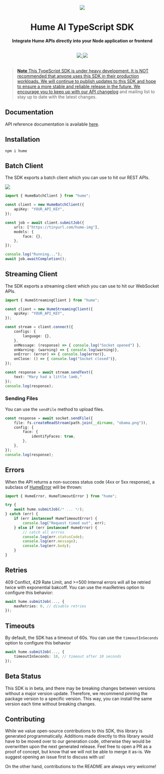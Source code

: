 <div align="center">
  <img src="https://storage.googleapis.com/hume-public-logos/hume/hume-banner.png">
  <h1>Hume AI TypeScript SDK</h1>

  <p>
    <strong>Integrate Hume APIs directly into your Node application or frontend</strong>
  </p>

  <br>
  <div>
    <a href="https://www.npmjs.com/package/hume"><img src="https://img.shields.io/npm/v/hume">
    <a href="https://buildwithfern.com/"><img src="https://img.shields.io/badge/%F0%9F%8C%BF-SDK%20generated%20by%20Fern-brightgreen">     
  </div>
  <br>
</div>

> **Note**
> This TypeScript SDK is under heavy development. It is NOT recommended that anyone uses this SDK in their production workloads. We will continue to publish updates to this SDK and hope to ensure a more stable and reliable release in the future. We encourage you to keep up with our [API changelog](https://dev.hume.ai/changelog) and mailing list to stay up to date with the latest changes.

## Documentation

API reference documentation is available [here](https://docs.hume.ai/doc/batch-api).

## Installation

```
npm i hume
```

## Batch Client

The SDK exports a batch client which you can use to hit our REST APIs.

<a href="https://stackblitz.com/edit/typescript-example-using-sdk-built-with-fern-jlhehr?file=app.ts&view=editor"><img src="https://developer.stackblitz.com/img/open_in_stackblitz.svg">

```typescript
import { HumeBatchClient } from "hume";

const client = new HumeBatchClient({
    apiKey: "YOUR_API_KEY",
});

const job = await client.submitJob({
    urls: ["https://tinyurl.com/hume-img"],
    models: {
        face: {},
    },
});

console.log("Running...");
await job.awaitCompletion();
```

## Streaming Client

The SDK exports a streaming client which you can use to hit our WebSocket APIs.

```typescript
import { HumeStreamingClient } from "hume";

const client = new HumeStreamingClient({
    apiKey: "YOUR_API_KEY",
});

const stream = client.connect({
    configs: {
        language: {},
    },
    onMessage: (response) => { console.log("Socket opened") },
    onWarning: (warning) => { console.log(warning)},
    onError: (error) => { console.log(error)},
    onClose: () => { console.log("Socket closed")},
});

const response = await stream.sendText({
    text: "Mary had a little lamb,"
});
console.log(response);
```

### Sending Files
You can use the `sendFile` method to upload files. 

```typescript
const response = await socket.sendFile({
    file: fs.createReadStream(path.join(__dirname, "obama.png")),
    config: {
        face: {
            identifyFaces: true,
        },
    },
});
console.log(response);
```

## Errors

When the API returns a non-success status code (4xx or 5xx response),
a subclass of [HumeError](./src/errors/HumeError.ts) will be thrown:

```typescript
import { HumeError, HumeTimeoutError } from "hume";

try {
    await hume.submitJob(/* ... */);
} catch (err) {
    if (err instanceof HumeTimeoutError) {
        console.log("Request timed out", err);
    } else if (err instanceof HumeError) {
        // catch all errros
        console.log(err.statusCode);
        console.log(err.message);
        console.log(err.body);
    }
}
```

## Retries

409 Conflict, 429 Rate Limit, and >=500 Internal errors will all be retried twice with exponential bakcoff.
You can use the maxRetries option to configure this behavior:

```typescript
await hume.submitJob(..., {
    maxRetries: 0, // disable retries
});
```

## Timeouts

By default, the SDK has a timeout of 60s. You can use the `timeoutInSeconds` option to configure
this behavior

```typescript
await hume.submitJob(..., {
    timeoutInSeconds: 10, // timeout after 10 seconds
});
```

## Beta Status
This SDK is in beta, and there may be breaking changes between versions without a major 
version update. Therefore, we recommend pinning the package version to a specific version. 
This way, you can install the same version each time without breaking changes.

## Contributing
While we value open-source contributions to this SDK, this library is generated programmatically. 
Additions made directly to this library would have to be moved over to our generation code, 
otherwise they would be overwritten upon the next generated release. Feel free to open a PR as a
proof of concept, but know that we will not be able to merge it as-is. We suggest opening an 
issue first to discuss with us!

On the other hand, contributions to the README are always very welcome!
